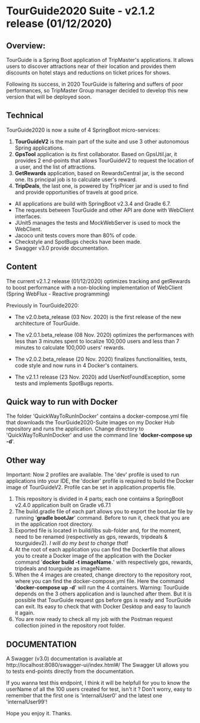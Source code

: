 # TourGuide2020 Suite - v2.1.2 release (01/12/2020)

## Overview:
TourGuide is a Spring Boot application of TripMaster's applications. It allows users to discover attractions near of their location and provides them discounts on hotel stays and reductions on ticket prices for shows.

Following its success, in 2020 TourGuide is faltering and suffers of poor performances, so TripMaster Group manager decided to develop this new version that will be deployed soon.


## Technical

TourGuide2020 is now a suite of 4 SpringBoot micro-services:

1. **TourGuideV2** is the main part of the suite and use 3 other autonomous Spring applications.
2. **GpsTool** application is its first collaborator. Based on GpsUtil.jar, it provides 2 end-points that allows TourGuideV2 to request the location of a user, and the list of attractions.
3. **GetRewards** application, based on RewardsCentral jar, is the second one. Its principal job is to calculate user's reward.
4. **TripDeals**, the last one, is powered by TripPricer jar and is used to find and provide opportunities of travels at good price. 

- All applications are build with SpringBoot v2.3.4 and Gradle 6.7. 
- The requests between TourGuide and other API are done with WebClient interfaces.
- JUnit5 manages the tests and MockWebServer is used to mock the WebClient. 
- Jacoco unit tests covers more than 80% of code. 
- Checkstyle and SpotBugs checks have been made.
- Swagger v3.0 provide documentation.


## Content

The current v2.1.2 release (01/12/2020) optimizes tracking and getRewards to boost performance with a non-blocking implementation of WebClient (Spring WebFlux - Reactive programming)

Previously in TourGuide2020:  

- The v2.0.beta_release (03 Nov. 2020) is the first release of the new architecture of TourGuide.  

- The v2.0.1.beta_release (08 Nov. 2020) optimizes the performances with less than 3 minutes spent to localize 100,000 users and less than 7 minutes to calculate 100,000 users' rewards.

- The v2.0.2.beta_release (20 Nov. 2020) finalizes functionalities, tests, code style and now runs in 4 Docker's containers.

- The v2.1.1 release (23 Nov. 2020) add UserNotFoundException, some tests and implements SpotBugs reports.

## Quick way to run with Docker
The folder 'QuickWayToRunInDocker' contains a docker-compose.yml file that downloads the TourGuide2020-Suite images on my Docker Hub repository and runs the application.
Change directory to 'QuickWayToRunInDocker' and use the command line '**docker-compose up -d**'.

## Other way
Important: Now 2 profiles are available. The 'dev' profile is used to run applications into your IDE, the 'docker' profile is required to build the Docker image of TourGuideV2. Profile can be set in application.propertis file.
 
1. This repository is divided in 4 parts; each one contains a SpringBoot v2.4.0 application built on Gradle v6.7.1
2. The build.gradle file of each part allows you to export the bootJar file by running '**gradle bootJar**' command. Before to run it, check that you are in the application root directory.
3. Exported file is located in build/libs sub-folder and, for the moment, need to be renamed (respectively as gps, rewards, tripdeals & tourguidev2). *I will do my best to change that!*
4. At the root of each application you can find the Dockerfile that allows you to create a Docker image of the application with the Docker command  '**docker build -t imageName.**' with respectively gps, rewards, tripdeals and tourguide as imageName.
5. When the 4 images are created, change directory to the repository root, where you can find the docker-compose.yml file. 
Here the command '**docker-compose up -d**' will run the 4 containers. 
Warning: TourGuide depends on the 3 others application and is launched after them. But it is possible that TourGuide request gps before gps is ready and TourGuide can exit. Its easy to check that with Docker Desktop and easy to launch it again.
6. You are now ready to check all my job with the Postman request collection joined in the repository root folder.

## DOCUMENTATION

A Swagger (v3.0) documentation is available at http://localhost:8080/swagger-ui/index.html#/
The Swagger UI allows you to tests end-points directly from the documentation. 

If you wanna test this endpoint, I think it will be helpfull for you to know the userName of all the 100 users created for test, isn't it ?
Don't worry, easy to remember that the first one is 'internalUser0' and the latest one 'internalUser99'!

Hope you enjoy it. Thanks.
   
 